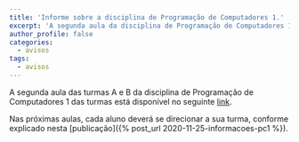 ```yaml
---
title: 'Informe sobre a disciplina de Programação de Computadores 1.'
excerpt: 'A segunda aula da disciplina de Programação de Computadores 1 está disponível.'
author_profile: false
categories:
  - avisos
tags:
  - avisos
---
```


A segunda aula das turmas A e B da disciplina de Programação de Computadores 1 das turmas está disponível no seguinte [link](https://youtu.be/Ctx69F38cMk).

Nas próximas aulas, cada aluno deverá se direcionar a sua turma, conforme explicado nesta [publicação]({% post_url 2020-11-25-informacoes-pc1 %}).